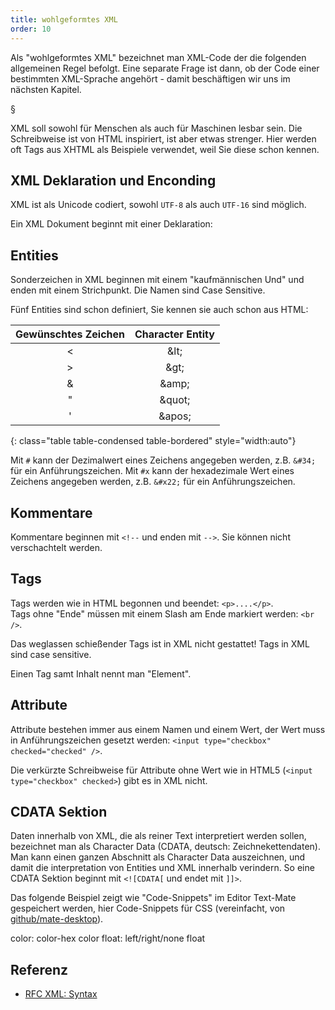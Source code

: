 ```yaml
---
title: wohlgeformtes XML
order: 10
---
```


Als "wohlgeformtes XML" bezeichnet man XML-Code der
die folgenden allgemeinen Regel befolgt. Eine separate
Frage ist dann, ob der Code einer bestimmten XML-Sprache
angehört - damit beschäftigen wir uns im nächsten Kapitel.

§

XML soll sowohl für Menschen als auch für Maschinen lesbar sein.
Die Schreibweise ist von HTML inspiriert, ist aber etwas strenger.
Hier werden oft Tags aus XHTML als Beispiele verwendet, weil Sie
diese schon kennen.

## XML Deklaration und Enconding

XML ist als Unicode codiert, sowohl `UTF-8` als auch `UTF-16`
sind möglich.  

Ein XML Dokument beginnt mit einer Deklaration:

<xml>
<?xml version="1.0" encoding="UTF-8" ?>
</xml>


## Entities

Sonderzeichen in XML beginnen mit einem "kaufmännischen Und" und enden
mit einem Strichpunkt. Die Namen sind Case Sensitive. 

Fünf Entities sind schon definiert, Sie kennen sie auch
schon aus HTML:

|Gewünschtes Zeichen | Character Entity|
|:--------:|:-------:|
| &lt;                 | &amp;lt;  |
| &gt;                 | &amp;gt;  |
| &amp;                 | &amp;amp; |
| "                 | &amp;quot;  |
| '                 | &amp;apos;  |
{: class="table table-condensed table-bordered" style="width:auto"}


Mit `#` kann der Dezimalwert eines Zeichens angegeben werden, z.B. `&#34;`
für ein Anführungszeichen. Mit `#x` kann der hexadezimale Wert eines Zeichens
angegeben werden, z.B. `&#x22;` für ein Anführungszeichen.

## Kommentare

Kommentare beginnen mit `<!--` und enden mit `-->`. Sie können nicht
verschachtelt werden.

<xml caption="Kommentar darf Code enthalten">
<!-- no need to escape <code> & such in comments -->
</xml>

## Tags

Tags werden wie in HTML begonnen und beendet: `<p>....</p>`.  
Tags ohne "Ende" müssen mit einem Slash am Ende
markiert werden: `<br />`.

Das weglassen schießender Tags ist in XML nicht gestattet!
Tags in XML sind case sensitive.

Einen Tag samt Inhalt nennt man "Element".

## Attribute

Attribute bestehen immer aus einem Namen und einem Wert, der Wert muss
in Anführungszeichen gesetzt werden: `<input type="checkbox" checked="checked" />`.

Die verkürzte Schreibweise für Attribute ohne Wert wie in HTML5 (`<input type="checkbox" checked>`) 
gibt es in XML nicht. 

## CDATA Sektion

Daten innerhalb von XML, die als reiner Text interpretiert
werden sollen, bezeichnet man als Character Data (CDATA, deutsch: Zeichnekettendaten).
Man kann einen ganzen Abschnitt als Character Data auszeichnen,
und damit die interpretation von Entities und XML innerhalb verindern.
So eine CDATA Sektion beginnt mit `<![CDATA[` und endet mit `]]>`.

Das folgende Beispiel zeigt wie "Code-Snippets" im Editor
Text-Mate gespeichert werden, hier Code-Snippets für CSS
(vereinfacht, von [github/mate-desktop](https://github.com/mate-desktop/mate-text-editor/blob/master/plugins/snippets/data/php.xml)).

<xml caption="Code-Snippets für den Editor text-mate">
<?xml version="1.0" encoding="UTF-8"?>
<snippets language="CSS">
  <snippet id="color">
    <text><![CDATA[color: #DDD;]]></text>
    <description>color: color-hex</description>
    <tag>color</tag>
  </snippet>
  <snippet id="float">
    <text><![CDATA[float: left;]]></text>
    <description>float: left/right/none</description>
    <tag>float</tag>
  </snippet>
</snippets>
</xml>


## Referenz

* [RFC XML: Syntax](http://www.w3.org/TR/REC-xml/#syntax)


